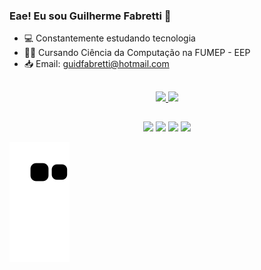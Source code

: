 ### Eae! Eu sou Guilherme Fabretti 👋

- 💻 Constantemente estudando tecnologia
- 👨‍🎓 Cursando Ciência da Computação na FUMEP - EEP
- 📥 Email: guidfabretti@hotmail.com

##

<div align="center">
  <a href="https://github.com/rafaballerini">
  <img height="165em" src="https://github-readme-stats-sigma-five.vercel.app/api?username=guifabretti&show_icons=true&theme=radical&include_all_commits=true&count_private=true"/>
  <img height="120em" src="https://github-readme-stats-sigma-five.vercel.app/api/top-langs/?username=guifabretti&layout=compact&langs_count=7&theme=radical"/>
</div>
 
##  
  
  
  <p align="center">
    <a href="https://api.whatsapp.com/send?phone=5519999684545" target="_blank"><img src="https://img.shields.io/badge/WhatsApp-25D366?style=for-the-badge&logo=whatsapp&logoColor=white" target="_blank"></a> 
    <a href="https://instagram.com/guifabretti_" target="_blank"><img src="https://img.shields.io/badge/-Instagram-%23E4405F?style=for-the-badge&logo=instagram&logoColor=white" target="_blank"></a>
    <a href = "mailto:guifabretti@hotmail.com"><img src="https://img.shields.io/badge/Microsoft_Outlook-0078D4?style=for-the-badge&logo=microsoft-outlook&logoColor=white" target="_blank"></a>
  <a href="https://www.linkedin.com/in/guilhermefabretti/" target="_blank"><img src="https://img.shields.io/badge/-LinkedIn-%230077B5?style=for-the-badge&logo=linkedin&logoColor=white" target="_blank"></a> 

   
 ![Snake animation](https://github.com/guifabretti/guifabretti/blob/output/github-contribution-grid-snake.svg)

